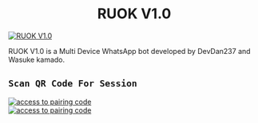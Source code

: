<h1 align="center">RUOK V1.0<br></h1>

<a href="https://files.catbox.moe/y3a923.jpg"><img src="https://files.catbox.moe/y3a923.jpg" alt="RUOK V1.0" border="0"></a>
<p align="center">

RUOK V1.0 is a Multi Device WhatsApp bot developed by DevDan237 and Wasuke kamado. 
## `Scan QR Code For Session`
<a href='https://web-paired.onrender.com' target="_blank">
  <img alt='access to pairing code' src='https://img.shields.io/badge/Get%20Pairing%20Code-orange?style=for-the-badge&logo=opencv&logoColor=black'/>
</a>
<br> 
<a href='https://devdan237-session.onrender.com' target="_blank">
  <img alt='access to pairing code' src='https://img.shields.io/badge/Get%20Pairing%20Code-blue?style=for-the-badge&logo=opencv&logoColor=yellow'/>
</a>
<br> 
